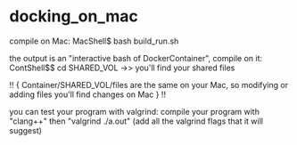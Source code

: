 # docking_on_mac

compile on Mac:
  MacShell$ bash build_run.sh <path of directory on Mac to find inside DockerContainer>
  
the output is an "interactive bash of DockerContainer", compile on it:
    ContShell$$ cd SHARED_VOL  ->> you'll find your shared files

!!  { Container/SHARED_VOL/files are the same on your Mac, so modifying or adding files you'll find changes on Mac } !!
  
you can test your program with valgrind:
  compile your program with "clang++"
  then "valgrind ./a.out"
  (add all the valgrind flags that it will suggest)
  
